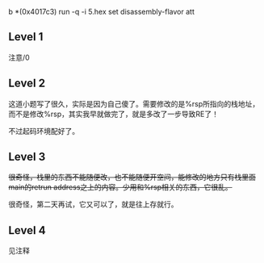 b *(0x4017c3)
run -q -i 5.hex
set disassembly-flavor att

## Level 1

注意/0

## Level 2

这道小题写了很久，实际是因为自己傻了。需要修改的是%rsp所指向的栈地址，而不是修改%rsp，其实我早就做完了，就是多改了一步导致RE了！

不过起码环境配好了。

## Level 3

~~很奇怪，栈里的东西不能随便改，也不能随便开空间，能修改的地方只有栈里面main的retrun address之上的内容。少用和%rsp相关的东西，它很乱。~~

很奇怪，第二天再试，它又可以了，就是往上存就行。

## Level 4

见注释
